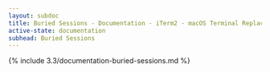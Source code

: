 ```yaml
---
layout: subdoc
title: Buried Sessions - Documentation - iTerm2 - macOS Terminal Replacement
active-state: documentation
subhead: Buried Sessions
---
```

{% include 3.3/documentation-buried-sessions.md %}

